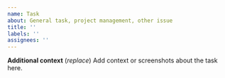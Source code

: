 ```yaml
---
name: Task
about: General task, project management, other issue
title: ''
labels: ''
assignees: ''
---
```


**Additional context**
(*replace*) Add context or screenshots about the task here.